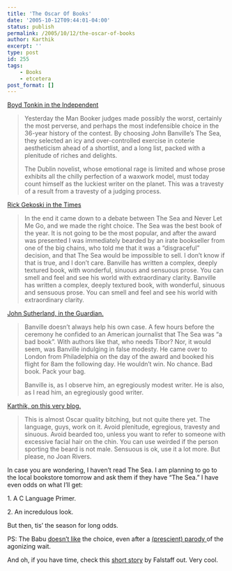 ```yaml
---
title: 'The Oscar Of Books'
date: '2005-10-12T09:44:01-04:00'
status: publish
permalink: /2005/10/12/the-oscar-of-books
author: Karthik
excerpt: ''
type: post
id: 255
tags:
    - Books
    - etcetera
post_format: []
---
```

[Boyd Tonkin in the Independent](http://enjoyment.independent.co.uk/books/features/article318679.ece)

> Yesterday the Man Booker judges made possibly the worst, certainly the most perverse, and perhaps the most indefensible choice in the 36-year history of the contest. By choosing John Banville’s The Sea, they selected an icy and over-controlled exercise in coterie aestheticism ahead of a shortlist, and a long list, packed with a plenitude of riches and delights.
> 
> The Dublin novelist, whose emotional rage is limited and whose prose exhibits all the chilly perfection of a waxwork model, must today count himself as the luckiest writer on the planet. This was a travesty of a result from a travesty of a judging process.

[Rick Gekoski in the Times](http://www.timesonline.co.uk/article/0,,1072-1821672,00.html)

> In the end it came down to a debate between The Sea and Never Let Me Go, and we made the right choice. The Sea was the best book of the year. It is not going to be the most popular, and after the award was presented I was immediately bearded by an irate bookseller from one of the big chains, who told me that it was a “disgraceful” decision, and that The Sea would be impossible to sell. I don’t know if that is true, and I don’t care. Banville has written a complex, deeply textured book, with wonderful, sinuous and sensuous prose. You can smell and feel and see his world with extraordinary clarity. Banville has written a complex, deeply textured book, with wonderful, sinuous and sensuous prose. You can smell and feel and see his world with extraordinary clarity.

[John Sutherland, in the Guardian.](http://books.guardian.co.uk/comment/story/0,16488,1590030,00.html)

> Banville doesn’t always help his own case. A few hours before the ceremony he confided to an American journalist that The Sea was “a bad book”. With authors like that, who needs Tibor? Nor, it would seem, was Banville indulging in false modesty. He came over to London from Philadelphia on the day of the award and booked his flight for 8am the following day. He wouldn’t win. No chance. Bad book. Pack your bag.
> 
> Banville is, as I observe him, an egregiously modest writer. He is also, as I read him, an egregiously good writer.

[Karthik, on this very blog.](https://stochastica.net)

> This is almost Oscar quality bitching, but not quite there yet. The language, guys, work on it. Avoid plenitude, egregious, travesty and sinuous. Avoid bearded too, unless you want to refer to someone with excessive facial hair on the chin. You can use weirded if the person sporting the beard is not male. Sensuous is ok, use it a lot more. But please, no Joan Rivers.

In case you are wondering, I haven’t read The Sea. I am planning to go to the local bookstore tomorrow and ask them if they have “The Sea.” I have even odds on what I’ll get:

1\. A C Language Primer.

2\. An incredulous look.

But then, tis’ the season for long odds.

PS: The Babu [doesn’t like](http://kitabkhana.blogspot.com/2005/10/and-winner-isbanville.html) the choice, even after a [(prescient) parody ](http://kitabkhana.blogspot.com/2005/10/waiting-for-booker.html) of the agonizing wait.

And oh, if you have time, check this [short story](http://2x3x7.blogspot.com/2005/10/response-time.html) by Falstaff out. Very cool.